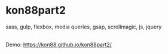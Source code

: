 # kon88part2
sass, gulp, flexbox, media queries, gsap, scrollmagic, js, jquery <br>
<br>

Demo: https://kon88.github.io/kon88part2/
